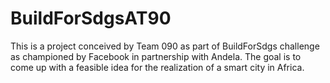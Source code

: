 # BuildForSdgsAT90
This is a project conceived by Team 090 as part of BuildForSdgs challenge as championed by Facebook in partnership with Andela.
The goal is to come up with a feasible idea for the realization of a smart city in Africa.
